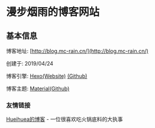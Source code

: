 # 漫步烟雨的博客网站

## 基本信息
博客地址: [http://blog.mc-rain.cn/](http://blog.mc-rain.cn/)

创建于: 2019/04/24

博客引擎: [Hexo(Website)](https://hexo.io/zh-cn/) [(Github)]()

博客主题: [Material(Github)](https://github.com/viosey/hexo-theme-material)

### 友情链接
[Hueihuea的博客](https://mchhui.github.io/) - 一位很喜欢吃火锅底料的大执事